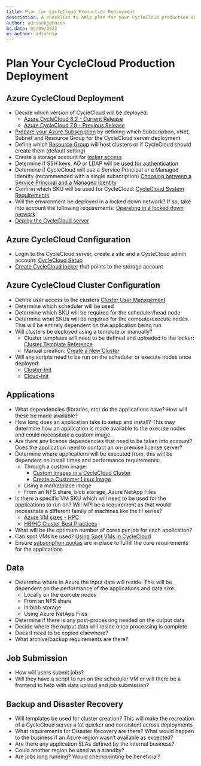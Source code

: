```yaml
---
title: Plan for CycleCloud Production Deployment
description: A checklist to help plan for your CycleCloud production deployment
author: adriankjohnson
ms.date: 03/09/2022
ms.author: adjohnso
---
```


# Plan Your CycleCloud Production Deployment

## Azure CycleCloud Deployment

* Decide which version of CycleCloud will be deployed:
  * [Azure CycleCloud 8.2 - Current Release](../release-notes.md)
  * [Azure CycleCloud 7.9 - Previous Release](../release-notes-previous.md)
* [Prepare your Azure Subscription](./configuration.md) by defining which Subscription, vNet, Subnet and Resource Group for the CycleCloud server deployment
* Define which [Resource Group](/azure/azure-resource-manager/management/manage-resource-groups-portal) will host clusters or if CycleCloud should create them (default setting)
* Create a storage account for [locker access](./storage-blobs.md)
* Determine if SSH keys, AD or LDAP will be [used for authentication](./user-access.md)
* Determine if CycleCloud will use a Service Principal or a Managed Identity (recommended with a single subscription) [Choosing between a Service Principal and a Managed Identity](./service-principals.md#choosing-between-a-service-principal-and-a-managed-identity)
* Confirm which SKU will be used for CycleCloud: [CycleCloud System Requirements](./install-manual.md#system-requirements)
* Will the environment be deployed in a locked down network? If so, take into account the following requirements: [Operating in a locked down network](./running-in-locked-down-network.md)
* [Deploy the CycleCloud server](../qs-install-marketplace.md)

## Azure CycleCloud Configuration

* Login to the CycleCloud server, create a site and a CycleCloud admin account: [CycleCloud Setup](../qs-install-marketplace.md#log-into-the-cyclecloud-application-server)
* [Create CycleCloud locker](./storage-blobs.md#lockers) that points to the storage account

## Azure CycleCloud Cluster Configuration

* Define user access to the clusters [Cluster User Management](./user-access.md)
* Determine which scheduler will be used
* Determine which SKU will be required for the scheduler/head node
* Determine what SKUs will be required for the compute/execute nodes. This will be entirely dependent on the application being run
* Will clusters be deployed using a template or manually?
  * Cluster templates will need to be defined and uploaded to the locker: [Cluster Template Reference](../cluster-references/cluster-reference.md)
  * Manual creation: [Create a New Cluster](./create-cluster.md)
* Will any scripts need to be run on the scheduler or execute nodes once deployed:
  * [Cluster-Init](../cluster-references/cluster-init-reference.md)
  * [Cloud-Init](./cloud-init.md)

## Applications

* What dependencies (libraries, etc) do the applications have? How will these be made available?
* How long does an application take to setup and install? This may determine how an application is made available to the execute nodes and could necessitate a custom image.
* Are there any license dependencies that need to be taken into account? Does the application need to contact an on-premise license server?
* Determine where applications will be executed from, this will be dependent on install times and performance requirements:
  * Through a custom image:
    * [Custom Images in a CycleCloud Cluster](./create-custom-image.md)
    * [Create a Customer Linux Image](/azure/virtual-machines/linux/tutorial-custom-images)
  * Using a marketplace image
  * From an NFS share, blob storage, Azure NetApp Files
* Is there a specific VM SKU which will need to be used for the applications to run on? Will MPI be a requirement as that would necessitate a different family of machines like the H series?
  * [Azure VM sizes - HPC](/azure/virtual-machines/sizes-hpc)
  * [HB/HC Cluster Best Practices](./hb-hc-best-practices.md)
* What will be the optimum number of cores per job for each application?
* Can spot VMs be used? [Using Spot VMs in CycleCloud](./use-spot-instances.md)
* Ensure [subscription quotas](/azure/azure-resource-manager/management/azure-subscription-service-limits) are in place to fulfill the core requirements for the applications

## Data

* Determine where in Azure the input data will reside. This will be dependent on the performance of the applications and data size.  
  * Locally on the execute nodes
  * From an NFS share
  * In blob storage
  * Using Azure NetApp Files
* Determine if there is any post-processing needed on the output data
* Decide where the output data will reside once processing is complete
* Does it need to be copied elsewhere?
* What archive/backup requirements are there?

## Job Submission

* How will users submit jobs?
* Will they have a script to run on the scheduler VM or will there be a frontend to help with data upload and job submission?

## Backup and Disaster Recovery

* Will templates be used for cluster creation? This will make the recreation of a CycleCloud server a lot quicker and consistent across deployments
* What requirements for Disaster Recovery are there? What would happen to the business if an Azure region wasn’t available as expected?
* Are there any application SLAs defined by the internal business?
* Could another region be used as a standby?
* Are jobs long running? Would checkpointing be beneficial?
